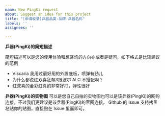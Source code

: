 ```yaml
---
name: New PingKi request
about: Suggest an idea for this project
title: "[申请收录]乒器品类-品牌-乒器名称"
labels: ''
assignees: ''

---
```


**乒器(PingKi)的简短描述**

简短描述可以是您的使用体验和想咨询的方向亦或者是疑问，如下格式是比较建议的范例

- Viscaria 我用过最好用的外置底板，喷弹有劲儿
- 为什么都说红双喜狂飙3跟波尔 ALC 不搭配啊？
- 红双喜的金彩虹真的非常好打，弹性很好

**乒器(PingKi)的实物图**
可以是您自己自拍的实物图也可以是该乒器(PingKi)的网购连接，不过我们更建议是该乒器(PingKi)的官网连接。
Github 的 Issue 支持拷贝粘贴你的贴图，直接贴在 Issue 里面即可。
